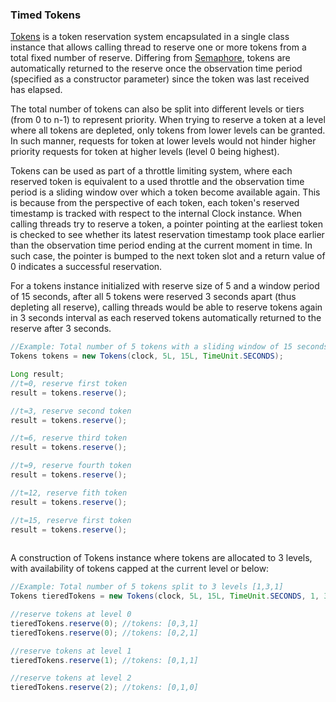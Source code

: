 ### Timed Tokens

[Tokens](../src/main/java/canthonyl/datastructure/concurrency/Tokens.java) is a token reservation system encapsulated in a single class instance that allows calling thread to reserve one or more tokens from a total fixed number of reserve.  Differing from [Semaphore](https://docs.oracle.com/javase/7/docs/api/java/util/concurrent/Semaphore.html), tokens are automatically returned to the reserve once the observation time period  (specified as a constructor parameter) since the token was last received has elapsed. 

The total number of tokens can also be split into different levels or tiers (from 0 to n-1) to represent priority.  When trying to reserve a token at a level where all tokens are depleted, only tokens from lower levels can be granted.  In such manner, requests for token at lower levels would not hinder higher priority requests for token at higher levels (level 0 being highest).

Tokens can be used as part of a throttle limiting system, where each reserved token is equivalent to a used throttle and the observation time period is a sliding window over which a token become available again.  This is because from the perspective of each token, each token's reserved timestamp is tracked with respect to the internal Clock instance. When calling threads try to reserve a token, a pointer pointing at the earliest token is checked to see whether its latest reservation timestamp took place earlier than the observation time period ending at the current moment in time.  In such case, the pointer is bumped to the next token slot and a return value of 0 indicates a successful reservation.  

For a tokens instance initialized with reserve size of 5 and a window period of 15 seconds, after all 5 tokens were reserved 3 seconds apart (thus depleting all reserve), calling threads would be able to reserve tokens again in 3 seconds interval as each reserved tokens automatically returned to the reserve after 3 seconds.

```java
//Example: Total number of 5 tokens with a sliding window of 15 seconds
Tokens tokens = new Tokens(clock, 5L, 15L, TimeUnit.SECONDS);

Long result;
//t=0, reserve first token
result = tokens.reserve();

//t=3, reserve second token
result = tokens.reserve();

//t=6, reserve third token
result = tokens.reserve();

//t=9, reserve fourth token
result = tokens.reserve();

//t=12, reserve fith token
result = tokens.reserve();

//t=15, reserve first token
result = tokens.reserve();
        
```

A construction of Tokens instance where tokens are allocated to 3 levels, with availability of tokens capped at the current level or below:

```java
//Example: Total number of 5 tokens split to 3 levels [1,3,1]
Tokens tieredTokens = new Tokens(clock, 5L, 15L, TimeUnit.SECONDS, 1, 3, 1);

//reserve tokens at level 0
tieredTokens.reserve(0); //tokens: [0,3,1]
tieredTokens.reserve(0); //tokens: [0,2,1]

//reserve tokens at level 1
tieredTokens.reserve(1); //tokens: [0,1,1]

//reserve tokens at level 2
tieredTokens.reserve(2); //tokens: [0,1,0]

```

